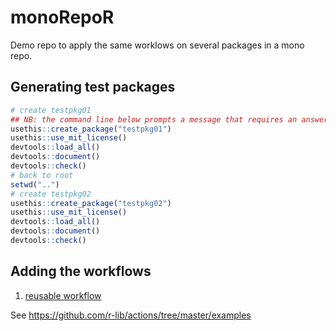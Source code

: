 # monoRepoR

Demo repo to apply the same worklows on several packages in a mono repo.


## Generating test packages

```R
# create testpkg01
## NB: the command line below prompts a message that requires an answer
usethis::create_package("testpkg01")
usethis::use_mit_license()
devtools::load_all()
devtools::document()
devtools::check()
# back to root
setwd("..")
# create testpkg02
usethis::create_package("testpkg02")
usethis::use_mit_license()
devtools::load_all()
devtools::document()
devtools::check()
```

## Adding the workflows 

1. [reusable workflow](https://docs.github.com/en/actions/using-workflows/reusing-workflows#creating-a-reusable-workflow)

See https://github.com/r-lib/actions/tree/master/examples